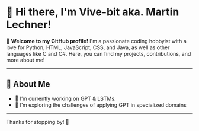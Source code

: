 # 👋 Hi there, I'm Vive-bit aka. Martin Lechner!

🌟 **Welcome to my GitHub profile!** I'm a passionate coding hobbyist with a love for Python, HTML, JavaScript, CSS, and Java, as well as other languages like C and C#. Here, you can find my projects, contributions, and more about me!

---

## 🚀 About Me

- 🔭 I’m currently working on GPT & LSTMs.
- 🌱 I’m exploring the challenges of applying GPT in specialized domains

---

Thanks for stopping by! 🚀
